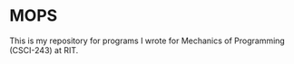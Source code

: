 # MOPS

This is my repository for programs I wrote for Mechanics of Programming
(CSCI-243) at RIT. 
